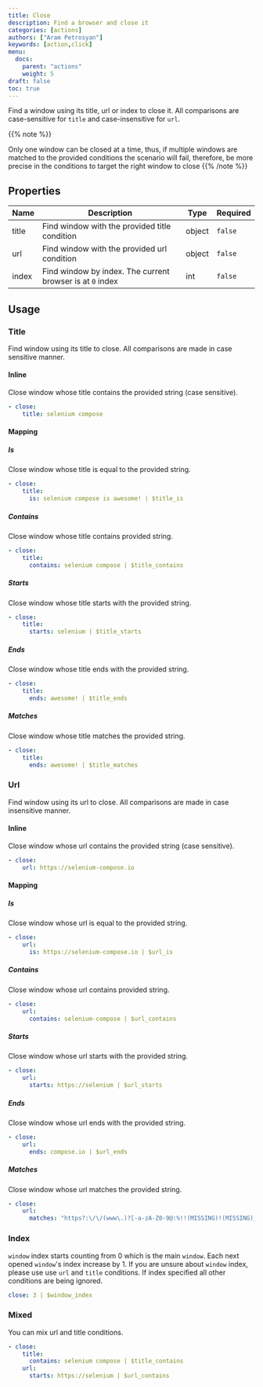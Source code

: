 ```yaml
---
title: Close
description: Find a browser and close it
categories: [actions]
authors: ["Aram Petrosyan"]
keywords: [action,click]
menu:
  docs:
    parent: "actions"
    weight: 5
draft: false
toc: true    
---
```


Find a window using its title, url or index to close it.
All comparisons are case-sensitive for `title` and case-insensitive for `url`.

{{% note %}}

Only one window can be closed at a time, thus, if multiple windows are matched to the provided conditions the scenario will fail, therefore, be more precise in the conditions to target the right window to close
{{% /note %}}

## Properties

Name|Description|Type|Required
---|---|---|---
title|Find window with the provided title condition|object|`false`
url|Find window with the provided url condition|object|`false`
index|Find window by index. The current browser is at `0` index|int|`false`

## Usage

### Title

Find window using its title to close. All comparisons are made in case sensitive manner.
#### Inline

Close window whose title contains the provided string (case sensitive).
```yaml
- close:
    title: selenium compose
```

#### Mapping

##### Is

Close window whose title is equal to the provided string.
```yaml
- close:
    title:
      is: selenium compose is awesome! | $title_is
```

##### Contains

Close window whose title contains provided string.
```yaml
- close:
    title:
      contains: selenium compose | $title_contains
```

##### Starts

Close window whose title starts with the provided string.
```yaml
- close:
    title:
      starts: selenium | $title_starts
```

##### Ends

Close window whose title ends with the provided string.
```yaml
- close:
    title:
      ends: awesome! | $title_ends
```

##### Matches

Close window whose title matches the provided string.
```yaml
- close:
    title:
      ends: awesome! | $title_matches
```

### Url

Find window using its url to close. All comparisons are made in case insensitive manner.
#### Inline

Close window whose url contains the provided string (case sensitive).
```yaml
- close:
    url: https://selenium-compose.io
```

#### Mapping

##### Is

Close window whose url is equal to the provided string.
```yaml
- close:
    url:
      is: https://selenium-compose.io | $url_is
```

##### Contains

Close window whose url contains provided string.
```yaml
- close:
    url:
      contains: selenium-compose | $url_contains
```

##### Starts

Close window whose url starts with the provided string.
```yaml
- close:
    url:
      starts: https://selenium | $url_starts
```

##### Ends

Close window whose url ends with the provided string.
```yaml
- close:
    url:
      ends: compose.io | $url_ends
```

##### Matches

Close window whose url matches the provided string.
```yaml
- close:
    url:
      matches: "https?:\/\/(www\.)?[-a-zA-Z0-9@:%!!(MISSING)!(MISSING)_(MISSING)\+~#=]{2,256}\.[a-z]{2,6}\b([-a-zA-Z0-9@:%!!(MISSING)!(MISSING)_(MISSING)\+.~#?&//=]*)" | $url_matches
```

### Index

`window` index starts counting from 0 which is the main `window`. Each next opened `window`'s index increase by 1.
If you are unsure about `window` index, please use use `url` and `title` conditions.
If index specified all other conditions are being ignored.
```yaml
close: 3 | $window_index
```

### Mixed

You can mix url and title conditions.
```yaml
- close:
    title:
      contains: selenium compose | $title_contains
    url:
      starts: https://selenium | $url_contains
```

